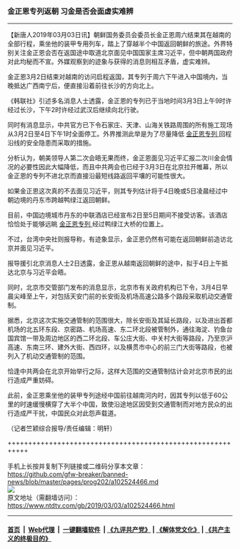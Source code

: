 ### 金正恩专列返朝 习金是否会面虚实难辨
------------------------

<div class="post_content">
 <p>
  【新唐人2019年03月03日讯】朝鲜国务委员会委员长金正恩周六结束其在越南的全部行程，乘坐他的装甲专用列车，踏上了穿越半个中国返回朝鲜的旅途。外界特别关注金正恩会否在返国途中取道北京面见中国国家主席习近平，但中朝两国政府对此均秘而不宣。外媒观察到的迹象与获得的消息则相互矛盾，虚实难辨。
 </p>
 <p>
  金正恩3月2日结束对越南的访问启程返国，其专列于周六下午进入中国境内，当晚抵达广西南宁后，便直接沿着前往长沙的方向北上。
 </p>
 <p>
  《韩联社》引述多名消息人士透露，金正恩的专列已于当地时间3月3日上午9时许经过长沙，下午2时许经过武汉后继续向北行驶。
 </p>
 <p>
  同时有消息显示，中共官方已下令石家庄、天津、山海关铁路周围的所有施工现场从3月2日至4日下午1时全面停工。外界推测此举是为了尽量降低
  <a href="https://www.ntdtv.com/gb/金正恩专列.htm">
   金正恩专列
  </a>
  回程沿线的安全隐患而采取的措施。
 </p>
 <p>
  分析认为，朝美领导人第二次会晤无果而终，金正恩面见习近平汇报二次川金会情况的必要性因此大幅降低，而且中共两会也已经于3月3日在北京拉开帷幕，所以金正恩的专列不进北京而直接沿最短线路返回平壤的可能性很大。
 </p>
 <p>
  如果金正恩这次真的不去面见习近平，则其专列估计将于4日晚或5日凌晨经过中朝边境的丹东市跨越鸭绿江返回朝鲜。
 </p>
 <p>
  目前，中国边境城市丹东的中联酒店已经宣布2日至5日期间不接受访客。该酒店恰恰处于能够远眺
  <a href="https://www.ntdtv.com/gb/金正恩专列.htm">
   金正恩专列
  </a>
  经过鸭绿江大桥的位置上。
 </p>
 <p>
  不过，台湾中央社则报导称，有迹象显示，金正恩仍然有可能在返回朝鲜前造访北京并面见习近平。
 </p>
 <p>
  报导援引北京消息人士2日透露，金正恩从越南返回朝鲜的途中，拟于4日上午抵达北京与习近平会晤。
 </p>
 <p>
  同时，北京市交管部门发布的消息显示，北京市有关政府机构已下令，3月4日早晨尖峰至上午，对包括天安门前的长安街及机场高速公路多个路段采取机动交通管制。
 </p>
 <p>
  据悉，北京这次实施交通管制的范围很大，除长安街及其延长路段，以及进出首都机场的北五环东段、京密路、机场高速、东二环北段被管制外，通往海淀、钓鱼台国宾馆一带及周边地区的西二环北段、车公庄大街、中关村大街等路段，乃至京沪高速、东南三环、建外大街、西四环，以及横贯市中心的前三门大街等路段，也被列入了机动交通管制的范围。
 </p>
 <p>
  恰逢中共两会在北京开始举行之际，这样大范围的交通管制估计会对北京市民的出行造成严重妨碍。
 </p>
 <p>
  此前，金正恩乘坐他的装甲专列途经中国前往越南河内时，因其专列以低于60公里的时速缓慢横穿了大半个中国，致使沿途地区因受到交通管制而对地方民众的出行造成严干扰，中国民众对此怨声载道。
 </p>
 <p>
  （记者竺颖综合报导/责任编辑：明轩）
 </p>
 <div class="single_ad">
 </div>
</div>

+++++++++++++++++++++++++++++++++++++++++++++++++++++++++++<br/><br/>
手机上长按并复制下列链接或二维码分享本文章：<br/>
https://github.com/gfw-breaker/banned-news/blob/master/pages/prog202/a102524466.md <br/>
<a href='https://github.com/gfw-breaker/banned-news/blob/master/pages/prog202/a102524466.md'><img src='https://github.com/gfw-breaker/banned-news/blob/master/pages/prog202/a102524466.md.png'/></a> <br/>
原文地址（需翻墙访问）：https://www.ntdtv.com/gb/2019/03/03/a102524466.html


------------------------
#### [首页](https://github.com/gfw-breaker/banned-news/blob/master/README.md) &nbsp;|&nbsp; [Web代理](https://github.com/labour-camp/helloworld) &nbsp;|&nbsp; [一键翻墙软件](https://github.com/gfw-breaker/nogfw/blob/master/README.md) &nbsp;| [《九评共产党》](https://github.com/gfw-breaker/9ping.md/blob/master/README.md#九评之一评共产党是什么) | [《解体党文化》](https://github.com/gfw-breaker/jtdwh.md/blob/master/README.md) | [《共产主义的终极目的》](https://github.com/gfw-breaker/gczydzjmd.md/blob/master/README.md)

